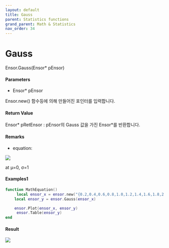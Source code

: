 ```yaml
---
layout: default
title: Gauss
parent: Statistics functions
grand_parent: Math & Statistics
nav_order: 34
---
```


# Gauss

Ensor.Gauss\(Ensor\* pEnsor\)

#### Parameters

* Ensor\* pEnsor

Ensor.new\(\) 함수등에 의해 만들어진 포인터를 입력합니다.

#### Return Value

Ensor\* pRetEnsor : pEnsor의 Gauss 값을 가진  Ensor\*를 반환합니다.

#### Remarks

* equation:

![](/StatisticsAPI/GaussDistFunc.png)

at μ=0, σ=1

#### Examples1

```lua
function MathEquation()
     local ensor_x = ensor.new("{0.2,0.4,0.6,0.8,1.0,1.2,1.4,1.6,1.8,2.0,2.2,2.4,2.6,2.8}")
    local ensor_y = ensor.Gauss(ensor_x)

    ensor.Plot(ensor_x, ensor_y)
     ensor.Table(ensor_y)
end
```

#### Result

![](/StatisticsAPI/GaussDistResult.png)

